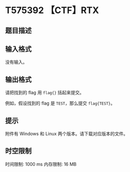 # T575392 【CTF】RTX

## 题目描述



## 输入格式

没有输入。

## 输出格式

请把找到的 flag 用 `flag{}` 括起来提交。

例如，假设找到的 flag 是 `TEST`，那么提交 `flag{TEST}`。

## 提示

附件有 Windows 和 Linux 两个版本。请下载对应版本的文件。

## 时空限制

时间限制: 1000 ms
内存限制: 16 MB
